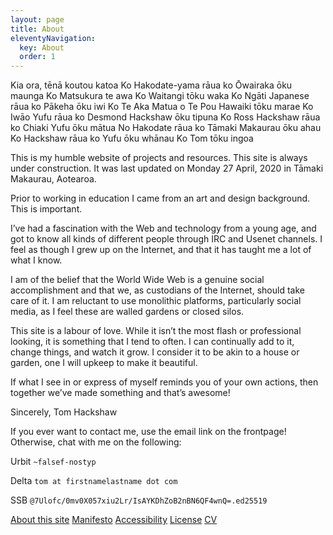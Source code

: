 ```yaml
---
layout: page
title: About
eleventyNavigation:
  key: About
  order: 1
---
```


Kia ora, tēnā koutou katoa
Ko Hakodate-yama rāua ko Ōwairaka ōku maunga
Ko Matsukura te awa
Ko Waitangi tōku waka
Ko Ngāti Japanese rāua ko Pākeha ōku iwi
Ko Te Aka Matua o Te Pou Hawaiki tōku marae
Ko Iwāo Yufu rāua ko Desmond Hackshaw ōku tipuna
Ko Ross Hackshaw rāua ko Chiaki Yufu ōku mātua
No Hakodate rāua ko Tāmaki Makaurau ōku ahau
Ko Hackshaw rāua ko Yufu ōku whānau
Ko Tom tōku ingoa

This is my humble website of projects and resources.
This site is always under construction. It was last updated on Monday 27 April, 2020 in Tāmaki Makaurau, Aotearoa.

Prior to working in education I came from an art and design background. This is important.

I’ve had a fascination with the Web and technology from a young age, and got to know all kinds of different people through IRC and Usenet channels. I feel as though I grew up on the Internet, and that it has taught me a lot of what I know.

I am of the belief that the World Wide Web is a genuine social accomplishment and that we, as custodians of the Internet, should take care of it. I am reluctant to use monolithic platforms, particularly social media, as I feel these are walled gardens or closed silos.

This site is a labour of love. While it isn’t the most flash or professional looking, it is something that I tend to often. I can continually add to it, change things, and watch it grow. I consider it to be akin to a house or garden, one I will upkeep to make it beautiful.

If what I see in or express of myself reminds you of your own actions, then together we’ve made something and that’s awesome!

Sincerely,
Tom Hackshaw

If you ever want to contact me, use the email link on the frontpage! Otherwise, chat with me on the following:

Urbit `~falsef-nostyp`

Delta `tom at firstnamelastname dot com`

SSB `@7Ulofc/0mv0X057xiu2Lr/IsAYKDhZoB2nBN6QF4wnQ=.ed25519`

[About this site](/siteinfo) [Manifesto](/manifesto) [Accessibility](/accessibility) [License](/license) [CV](https://docs.google.com/spreadsheets/d/1IzqlF6SldK-GU2XB0Mdm1Un5rmUE6OPokQoP381YRYA/edit?usp=sharing)
